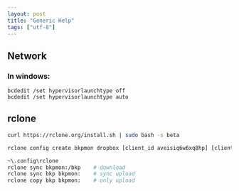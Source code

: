 ```yaml
---
layout: post
title: "Generic Help"
tags: ["utf-8"]
---
```


## Network

### In windows:

```batch
bcdedit /set hypervisorlaunchtype off
bcdedit /set hypervisorlaunchtype auto
```

## rclone

```bash
curl https://rclone.org/install.sh | sudo bash -s beta

rclone config create bkpmon dropbox [client_id aveisiq6w6xq8hp] [client_secret 4en8caufjn2g14e]

~\.config\rclone
rclone sync bkpmon:/bkp    # download
rclone sync bkp bkpmon:    # sync upload
rclone copy bkp bkpmon:    # only upload
```

